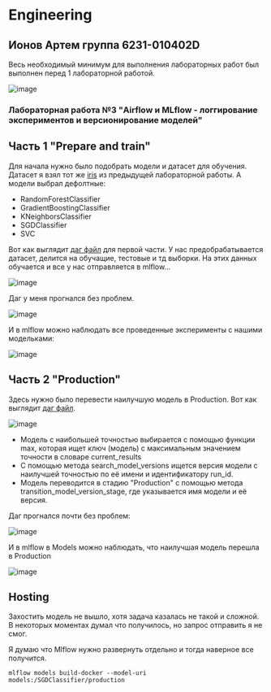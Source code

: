# Engineering

## Ионов Артем группа 6231-010402D

Весь необходимый минимум для выполнения лабораторных работ был выполнен перед 1 лабораторной работой.

![image](https://github.com/user-attachments/assets/41eaed57-c69b-4a4a-aa2f-3ba4910b417f)

### Лабораторная работа №3 "Airflow и MLflow - логгирование экспериментов и версионирование моделей"

## Часть 1 "Prepare and train"

Для начала нужно было подобрать модели и датасет для обучения. Датасет я взял тот же [iris](iris.csv) из предыдущей лабораторной работы. А модели выбрал дефолтные:

- RandomForestClassifier
- GradientBoostingClassifier
- KNeighborsClassifier
- SGDClassifier
- SVC

Вот как выглядит [даг файл](Dag1lr3.py) для первой части. У нас предобрабатывается датасет, делится на обучащие, тестовые и тд выборки. 
На этих данных обучается и все у нас отправляется в mlflow...

![image](https://github.com/user-attachments/assets/bfaa4dd0-75f0-4586-8e32-ded067e7483e)

Даг у меня прогнался без проблем.

![image](https://github.com/user-attachments/assets/3f673b08-5fcc-4aa2-bc9c-a00f27339e44)

И в mlflow можно наблюдать все проведенные эксперименты с нашими модельками:

![image](https://github.com/user-attachments/assets/1b79fdcf-bf5d-48e6-b27e-85a6d5a88bcf)

## Часть 2 "Production"

Здесь нужно было перевести наилучшую модель в Production. Вот как выглядит [даг файл](Dag2lr3.py). 

![image](https://github.com/user-attachments/assets/a7c8de03-d85c-4e58-813e-d58282946fbd)

- Модель с наибольшей точностью выбирается с помощью функции max, которая ищет ключ (модель) с максимальным значением точности в словаре current_results
- С помощью метода search_model_versions ищется версия модели с наилучшей точностью по её имени и идентификатору run_id.
- Модель переводится в стадию "Production" с помощью метода transition_model_version_stage, где указывается имя модели и её версия.

Даг прогнался почти без проблем:

![image](https://github.com/user-attachments/assets/be500b67-7ef8-460b-a76b-51e5a5d032d3)

И в mlflow в Models можно наблюдать, что наилучшая модель перешла в Production

![image](https://github.com/user-attachments/assets/bba5b86c-6e69-4a9f-a131-9b86295d2256)

## Hosting

Захостить модель не вышло, хотя задача казалась не такой и сложной.
В некоторых моментах думал что получилось, но запрос отправить я не смог.

Я думаю что Mlflow нужно развернуть отдельно и тогда наверное все получится.

```
mlflow models build-docker --model-uri models:/SGDClassifier/production

```


